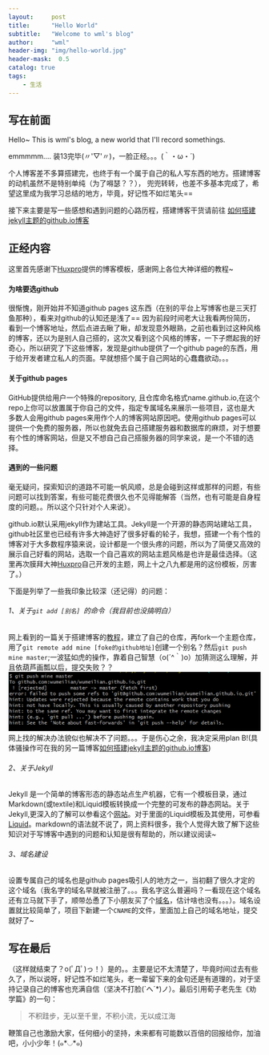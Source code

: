 ```yaml
---
layout:     post
title:      "Hello World"
subtitle:   "Welcome to wml's blog"
author:     "wml"
header-img: "img/hello-world.jpg"
header-mask:  0.5
catalog: true
tags:
    - 生活
---
```


## 写在前面

Hello~ This is wml's blog, a new world that I'll record somethings.

emmmmm.... 装13完毕(〃'▽'〃)，一脸正经。。。(｀・ω・´)

个人博客差不多算搭建完，也终于有一个属于自己的私人写东西的地方。搭建博客的动机虽然不是特别单纯（为了嘚瑟？？）， 兜兜转转，也差不多基本完成了，希望这里成为我学习总结的地方，毕竟，好记性不如烂笔头==

接下来主要是写一些感想和遇到问题的心路历程，搭建博客干货请前往 [如何搭建jekyll主题的github.io博客](/2018/05/31/blog-build.html)

## 正经内容

这里首先感谢下[Huxpro](https://github.com/huxpro)提供的博客模板，感谢网上各位大神详细的教程~

#### 为啥要选github

 很惭愧，刚开始并不知道github pages 这东西（在别的平台上写博客也是三天打鱼那种），看来对github的认知还是浅了== 因为前段时间老大让我看两份简历，看到一个博客地址，然后点进去瞅了瞅，却发现意外眼熟，之前也看到过这种风格的博客，还以为是别人自己搭的，这次又看到这个风格的博客，一下子燃起我的好奇心，所以研究了下这些博客，发现是github提供了一个github page的东西，用于给开发者建立私人的页面。早就想搭个属于自己网站的心蠢蠢欲动。。。

#### 关于github pages

GitHub提供给用户一个特殊的repository, 且仓库命名格式name.github.io,在这个repo上你可以放置属于你自己的文件，指定专属域名来展示一些项目，这也是大多数人会用github pages来用作个人的博客网站原因吧。使用github pages可以提供一个免费的服务器，所以也就免去自己搭建服务器和数据库的麻烦，对于想要有个性的博客网站，但是又不想自己自己搭服务器的同学来说，是一个不错的选择。

#### 遇到的一些问题

毫无疑问，探索知识的道路不可能一帆风顺，总是会碰到这样或那样的问题，有些问题可以找到答案，有些可能花费很久也不见得能解答（当然，也有可能是自身程度的问题。。所以这个只针对个人来说）。

github.io默认采用jekyll作为建站工具。Jekyll是一个开源的静态网站建站工具，github社区里也已经有许多大神造好了很多好看的轮子，我想，搭建一个有个性的博客对于大多数程序猿来说，设计都是一个很头疼的问题，所以为了简便又高效的展示自己好看的网站，选取一个自己喜欢的网站主题风格是也许是最佳选择。（这里再次膜拜大神[Huxpro](https://github.com/huxpro)自己开发的主题，网上十之八九都是用的这份模板，厉害了。）

下面是列举了一些我印象比较深（还记得）的问题：

###### 1、关于`git add [别名] `的命令（我目前也没搞明白）

网上看到的一篇关于搭建博客的[教程](https://blog.csdn.net/walkerhau/article/details/77394659?utm_source=debugrun&utm_medium=referral)，建立了自己的仓库，再fork一个主题仓库，用了`git remote add mine [foke的github地址]`创建一个别名？然后`git push mine master`;一波猛如虎的操作，靠着自己智慧（o(´^｀)o）加猜测这么理解，并且依葫芦画瓢以后，提交失败？？ ![错误](/img/hello-world-1.png) 网上找的解决办法貌似也解决不了问题。。。于是伤心之余，我决定采用plan B!(具体骚操作可在我的另一篇博客[如何搭建jekyll主题的github.io博客](/2018/05/31/blog-build.html))

###### 2、关于Jekyll

Jekyll 是一个简单的博客形态的静态站点生产机器，它有一个模板目录，通过Markdown(或textile)和Liquid模板转换成一个完整的可发布的静态网站。关于Jekyll,更深入的了解可以参看这个[网站](https://www.jekyll.com.cn/)。对于里面的Liquid模板及其使用，可参看[Liquid](https://liquid.bootcss.com/)。markdown的语法就不说了，网上资料很多，我个人觉得大致了解下这些知识对于写博客中遇到的问题和认知是很有帮助的，所以建议阅读~

###### 3、域名建设

设置专属自己的域名也是github pages吸引人的地方之一，当初翻了很久才定的这个域名（我名字的域名早就被注册了。。。我名字这么普遍吗？一看现在这个域名还有立马就下手了，顺带怂恿了下小朋友买了个[域名](http://wufumin.com)，估计啥也没有。。。）。域名设置就比较简单了，项目下新建一个`CNAME`的文件，里面加上自己的域名地址，提交就好了~

## 写在最后

（这样就结束了？o(ﾟДﾟ)っ！）是的。。主要是记不太清楚了，毕竟时间过去有些久了，所以说呀，好记性不如烂笔头，老一辈留下来的金句还是有道理的，对于坚持记录自己的博客也充满自信（坚决不打脸(`へ´*)ノ）。最后引用荀子老先生《劝学篇》的一句：

> 不积跬步，无以至千里，不积小流，无以成江海

鞭策自己也激励大家，任何细小的坚持，未来都有可能数以百倍的回报给你，加油吧，小小少年！(๑*◡*๑)